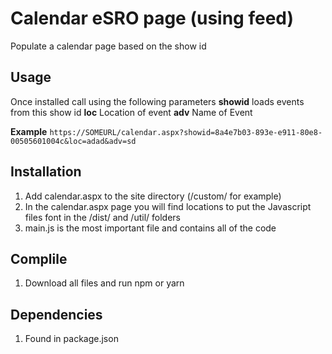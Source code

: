 # Calendar eSRO page (using feed)
Populate a calendar page based on the show id

## Usage
Once installed call using the following parameters
**showid**
loads events from this show id
**loc**
Location of event
**adv**
Name of Event

**Example**
`https://SOMEURL/calendar.aspx?showid=8a4e7b03-893e-e911-80e8-00505601004c&loc=adad&adv=sd`

## Installation
1. Add calendar.aspx to the site directory (/custom/ for example)
2. In the calendar.aspx page you will find locations to put the Javascript files font in the /dist/ and /util/ folders
3. main.js is the most important file and contains all of the code

## Complile
1. Download all files and run npm or yarn

## Dependencies 
1. Found in package.json

